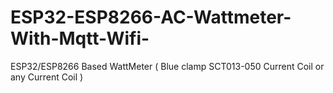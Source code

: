 # ESP32-ESP8266-AC-Wattmeter-With-Mqtt-Wifi-
ESP32/ESP8266 Based WattMeter ( Blue clamp SCT013-050 Current Coil or any Current Coil )  

